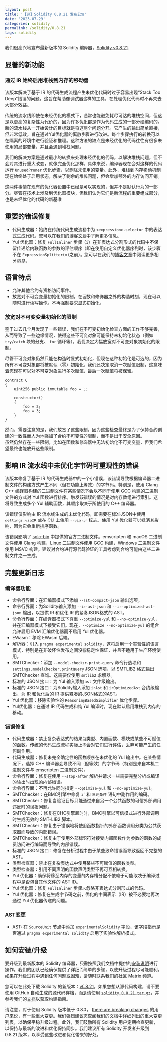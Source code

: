 ```yaml
---
layout: post
title: '【译】Solidity 0.8.21 发布公告'
date: '2023-07-29'
categories: solidity
permalink: /solidity/0.8.21
tags: solidity
---
```



我们很高兴地宣布最新版本的 Solidity 编译器，[Solidity v0.8.21](https://github.com/ethereum/solidity/releases/tag/v0.8.21).

## 显著的新功能

### 通过 IR 始终启用堆栈到内存的移动器

该版本解决了基于 IR 的代码生成流程产生未优化代码时过于容易出现“Stack Too Deep”错误的问题。这旨在帮助像调试器这样的工具，在处理优化代码时不再失去大部分效益。

传统的流水线即使在未经优化的模式下，通常也能避免耗尽可达的堆栈空间，但这是以更高的复杂性为代价的，因为许多优化都是作为代码生成的一部分硬编码的。新的流水线从一开始设计的目标就是将这两个问题分开。它产生的输出简单直接，但非常低效，旨在通过Yul优化器的离散步骤进行改进。每个步骤执行的转换可以在隔离的环境中进行验证和推理。这种方法的缺点是未经优化的代码往往有很多未使用的局部变量，并且会遇到堆栈问题。

我们的解决方案是通过最小的转换来处理未经优化的代码，以解决堆栈问题，但不会对其进行重大改变，就像完全优化那样。具体来说，编译器现在会对这样的代码运行 [`UnusedPruner`](https://docs.soliditylang.org/en/v0.8.21/internals/optimizer.html#unused-pruner) 优化步骤，以删除未使用的变量。此外，堆栈到内存移动机制现在始终处于启用状态，解决了剩余的堆栈问题，但会增加额外的内存访问开销。

这两件事情在现有的优化器设置中已经是可以实现的，但并不是默认行为的一部分。尽管在技术上涉及到优化器模块，但我们认为它们是新流程的重要组成部分，也是未经优化的代码的新基准

## 重要的错误修复

- 代码生成器：始终在传统代码生成流程中为 ``<expression>.selector`` 中的表达式生成代码。您可以在我们的[博客文章](https://soliditylang.org/blog/2023/07/19/missing-side-effects-on-selector-access-bug)中了解更多信息。
- Yul 优化器：修复 ``FullInliner`` 步骤（``i``）在非表达式分割形式的代码中不保留传递给内联函数的参数的评估顺序（即在使用自定义优化器序列时，该步骤不在 ``ExpressionSplitter(x)``之前）。您可以在我们的[博客文章](https://soliditylang.org/blog/2023/07/19/full-inliner-non-expression-split-argument-evaluation-order-bug)中阅读更多相关信息。

## 语言特点

- 允许其他合约有资格访问事件。
- 放宽对不可变变量初始化的限制。在函数和修饰器之外的构造时刻，现在可以随时进行读写操作。不再强制要求显式初始化。

### 放宽对不可变变量初始化的限制

鉴于过去几个月发现了一些错误，我们在不可变初始化检查方面的工作不够完善，从而导致了一些边缘情况，使得这些不可变对象可能保持未初始化状态（例如 ``try/catch`` 块的分支、 ``for`` 循环等），我们决定大幅放宽对不可变对象初始化的限制。

尽管不可变对象仍然只能在构造时显式初始化，但现在这种初始化是可选的，因为所有不可变对象都将被默认（零）初始化。我们还决定取消一次赋值限制，这意味着您现在可以对不可变对象进行多次赋值，最后一次赋值将被保留。

```solidity
contract C
{
    uint256 public immutable foo = 1;
    
    constructor()
    {
        foo = 2;
        foo = 3;
    }
}
```

然而，需要注意的是，我们放宽了这些限制，因为这些检查最终是为了保持合约创建的一致性而人为地强加了合约不可变性的限制，而不是出于安全原因。  
虽然仍然存在一些限制，比如在函数和修饰器中无法初始化不可变变量，但我们希望最终也能放开这些限制。

## 影响 IR 流水线中未优化字节码可重现性的错误

该版本修复了基于 IR 的代码生成器中的一个小错误，该错误导致根据编译器二进制文件的构建方式产生不同（但在功能上等效）的字节码。特别是，使用 Clang C++ 编译器构建的二进制文件在某些情况下会以不同于使用 GCC 构建的二进制文件的方式对 Yul 函数进行排序。触发该错误的情况是对内存数组进行索引。这将导致生成多个 Yul 辅助函数，其顺序取决于所使用的 C++ 编译器。

该错误仅影响由 IR 流水线生成的未优化代码，即需要在标准JSON中使用 `settings.viaIR` 或在 CLI 上使用 `--via-ir` 标志。使用 Yul 优化器可以抵消其影响，因为它会重新排序函数。

该错误影响了 [solc-bin](https://github.com/ethereum/solc-bin/) 中提供的官方二进制文件。emscripten 和 macOS 二进制文件使用 Clang 构建，Linux 二进制文件使用 GCC 构建，Windows 二进制文件使用 MSVC 构建。建议对合约进行源代码验证的工具考虑到合约可能由这些二进制文件之一生成。

## 完整更新日志

### 编译器功能

- 命令行界面：在汇编器模式下添加 ``--ast-compact-json`` 输出选项。
- 命令行界面：为Solidity输入添加 ``--ir-ast-json`` 和 ``--ir-optimized-ast-json`` 输出，以提供 IR 和优化 IR 的紧凑JSON格式的 AST。
- 命令行界面：在编译器模式下尊重 ``--optimize-yul`` 和 ``--no-optimize-yul``，并在汇编器模式下接受它们。现在，``--optimize --no-optimize-yul`` 的组合允许启用 EVM 汇编优化器而不启用 Yul 优化器。
- EWasm：移除 EWasm 后端。
- 解析器：引入 ``pragma experimental solidity``，这将启用一个实验性的语言模式，特别是在非破坏性发布之间没有稳定性保证，并且不适用于生产环境使用。
- SMTChecker：添加 ``--model-checker-print-query`` 命令行选项和 ``settings.modelChecker.printQuery`` JSON 选项，以 SMTLIB2 格式输出 SMTChecker 查询。这需要仅使用 ``smtlib2`` 求解器。
- 标准的 JSON 接口：为 Yul 输入添加 ``ast`` 文件级输出。
- 标准的 JSON 接口：为Solidity输入添加 ``irAst`` 和 ``irOptimizedAst`` 合约级输出，为 IR 和优化后的 IR 提供紧凑的JSON格式的AST。
- Yul 优化器：移除实验性的 ``ReasoningBasedSimplifier`` 优化步骤。
- Yul优化器：在通过 IR 代码生成和纯 Yul 编译时，现在默认启用堆栈到内存的移动。

### 错误修复

- 代码生成器：禁止复杂表达式的结果为类型、内置函数、模块或某些不可赋值的函数。传统的代码生成流程实际上不会对它们进行评估，丢弃可能产生的任何副作用。
- 代码生成器：修复未完全确定性的函数顺序在未优化的 Yul 输出中。在某些情况下，选择 C++ 编译器会导致不同（但等效）的字节码（特别是来自本机二进制文件与 emscripten 二进制文件）。
- 命令行界面：修复在使用 ``--stop-after`` 解析并请求一些需要完整分析或编译的输出时出现的内部错误。
- 命令行界面：不再允许同时指定 ``--optimize-yul`` 和 ``--no-optimize-yul``。
- SMTChecker：在BMC引擎中修复 ``if`` 和 ``三元条件`` 语句中副作用的编码。
- SMTChecker：修复当验证目标只能通过来自另一个公共函数的可信外部调用违反时的误报问题。
- SMTChecker：修复在CHC引擎超时时，BMC引擎以可信模式进行外部调用时生成无效的 SMT-LIB2 脚本。
- SMTChecker：修复由于错误地将使用函数指针的外部函数调用分类为公共获取器而导致的内部错误。
- SMTChecker：修复由于使用外部标识符对接受内部函数作为参数的函数的成员访问进行编码而导致的内部错误。
- 标准的 JSON 接口：修复在分析过程中由于某些致命错误而导致返回不完整的AST。
- 类型检查器：禁止在复杂表达式中使用某些不可赋值的函数类型。
- 类型检查器：引用不同声明的函数声明类型不再可互相转换。
- Yul 优化器：确保将移至内存的变量的内存槽分配不依赖于可能取决于编译过程中是否包含其他文件的 AST ID。
- Yul 优化器：修复 ``FullInliner`` 步骤未忽略非表达式分割形式的代码。
- Yul 优化器：修复在生成字节码之前，优化的中间表示（IR）被不必要地再次通过 Yul 优化器传递的问题。
  
### AST变更

- AST: 在 ``SourceUnit`` 节点中添加 ``experimentalSolidity`` 字段，该字段指示是否通过 ``pragma experimental solidity`` 启用了实验性解析模式。

## 如何安装/升级

要升级到最新版本的 Solidity 编译器，只需按照我们文档中提供的[安装说明](https://docs.soliditylang.org/en/v0.8.21/installing-solidity.html)进行操作。我们的团队已经确保提供了详细而简单的步骤，以使升级过程尽可能顺利。如果在升级过程中遇到任何问题或困难，请随时联系我们的社区 [Matrix 频道](https://matrix.to/#/#ethereum_solidity:gitter.im)。

您可以在此处下载 Solidity 的新版本：[v0.8.21](https://github.com/ethereum/solidity/releases/tag/v0.8.21)。如果您想从源代码构建，请不要使用 GitHub 自动生成的源代码存档，而是请使用 [`solidity_0.8.21.tar.gz`](https://github.com/ethereum/solidity/releases/download/v0.8.21/solidity_0.8.21.tar.gz)，并参考我们的[文档](https://docs.soliditylang.org/en/v0.8.21/installing-solidity.html#building-from-source)以获取构建指南。

请注意，对于使用 Solidity 版本低于 0.8.0， [there are breaking changes](https://docs.soliditylang.org/en/v0.8.21/080-breaking-changes.html) 的用户来说，有一些重大变更。我们强烈建议您查阅我们的文档中详细列出的重大变更列表，以确保平稳升级过程。此外，我们鼓励所有 Solidity 用户定期检查更新，以保持与最新的改进和优化保持同步。我们建议所有 Solidity 开发者升级到 0.8.21 版本，以享受这些改进和优化带来的好处。